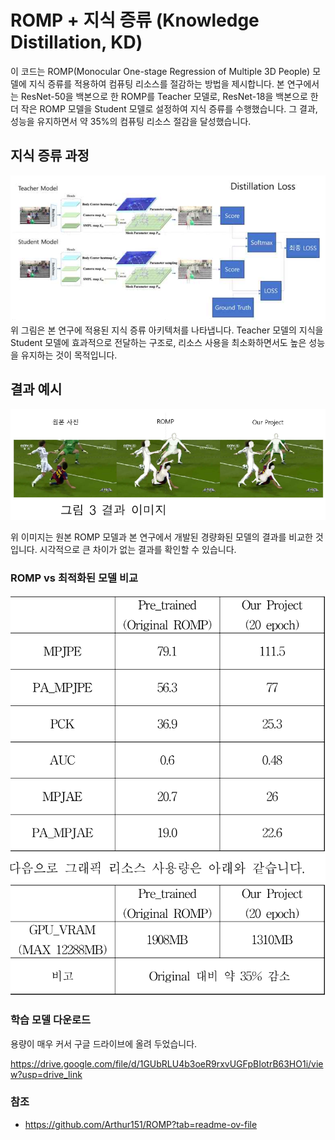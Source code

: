 # ROMP + 지식 증류 (Knowledge Distillation, KD)

이 코드는 ROMP(Monocular One-stage Regression of Multiple 3D People) 모델에 지식 증류를 적용하여 컴퓨팅 리소스를 절감하는 방법을 제시합니다. 본 연구에서는 ResNet-50을 백본으로 한 ROMP를 Teacher 모델로, ResNet-18을 백본으로 한 더 작은 ROMP 모델을 Student 모델로 설정하여 지식 증류를 수행했습니다. 그 결과, 성능을 유지하면서 약 35%의 컴퓨팅 리소스 절감을 달성했습니다.

## 지식 증류 과정
<img src="readmeImage/Actual_Application_Photo.png" alt="Actual_Application_Photo"/>
위 그림은 본 연구에 적용된 지식 증류 아키텍처를 나타냅니다. Teacher 모델의 지식을 Student 모델에 효과적으로 전달하는 구조로, 리소스 사용을 최소화하면서도 높은 성능을 유지하는 것이 목적입니다.

## 결과 예시
<img src="readmeImage/Image_Comparison.png" alt="Image Comparison"/>

위 이미지는 원본 ROMP 모델과 본 연구에서 개발된 경량화된 모델의 결과를 비교한 것입니다. 시각적으로 큰 차이가 없는 결과를 확인할 수 있습니다.

### ROMP vs 최적화된 모델 비교
<img src="readmeImage/Numerical_Comparison.png" alt="Numerical Comparison"/>

### 학습 모델 다운로드

용량이 매우 커서 구글 드라이브에 올려 두었습니다.

https://drive.google.com/file/d/1GUbRLU4b3oeR9rxvUGFpBIotrB63HO1i/view?usp=drive_link

### 참조

- https://github.com/Arthur151/ROMP?tab=readme-ov-file
